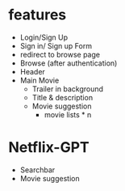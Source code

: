 # features
  - Login/Sign Up
- Sign in/ Sign up Form
- redirect to browse page
- Browse (after authentication)
- Header
- Main Movie
    - Trailer in background
    - Title & description
    - Movie suggestion
        - movie lists * n
# Netflix-GPT
- Searchbar
- Movie suggestion